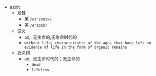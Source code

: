 - azoic
  - 发音
    - 英 `/eɪ'zəʊɪk/`
    - 美 `/e'zoɪk/`
  - 词义
    - adj. 无生命的,无生命时代的
    - `without life; characteristic of the ages that have left no evidence of life in the form of organic remains `
  - 近义词
    - adj. 无生命时代的；无生命的
      - `dead`
      - `lifeless`
